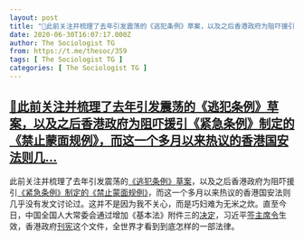 ```yaml
---
layout: post
title: "📎此前关注并梳理了去年引发震荡的《逃犯条例》草案，以及之后香港政府为阻吓援引《紧急条例》制定的《禁止蒙面规例》，而这一个多月以来热议的香港国安法则几..."
date: 2020-06-30T16:07:17.000Z
author: The Sociologist TG
from: https://t.me/thesoc/359
tags: [ The Sociologist TG ]
categories: [ The Sociologist TG ]
---
```

<!--1593533237000-->
[📎此前关注并梳理了去年引发震荡的《逃犯条例》草案，以及之后香港政府为阻吓援引《紧急条例》制定的《禁止蒙面规例》，而这一个多月以来热议的香港国安法则几...](https://t.me/thesoc/359)
------

<div>
<p>此前关注并梳理了去年引发震荡的<a href="https://sociologist.xyz/2019-summer-hong-kong" target="_blank" rel="noopener" onclick="return confirm('Open this link?\n\n'+this.href);">《逃犯条例》草案</a>，以及之后香港政府为阻吓援引<a href="https://sociologist.xyz/anti-bill" target="_blank" rel="noopener" onclick="return confirm('Open this link?\n\n'+this.href);">《紧急条例》制定的《禁止蒙面规例》</a>，而这一个多月以来热议的香港国安法则几乎没有发文讨论过。这并不是因为我不关心，而是巧妇难为无米之炊。直至今日，中国全国人大常委会通过增加《基本法》附件三的<a href="http://www.npc.gov.cn/npc/ttxw/202006/6f1ea35cf1d94adfb975343cbcbc156e.shtml" target="_blank" rel="noopener" onclick="return confirm('Open this link?\n\n'+this.href);">决定</a>，习近平<a href="http://www.gov.cn/xinwen/2020-06/30/content_5522974.htm" target="_blank" rel="noopener" onclick="return confirm('Open this link?\n\n'+this.href);">签主席令</a>生效，香港政府<a href="https://www.info.gov.hk/gia/general/202006/30/P2020063000961.htm?fontSize=1" target="_blank" rel="noopener" onclick="return confirm('Open this link?\n\n'+this.href);">刊宪</a>这个文件，全世界才看到到底怎样的一部法律。</p>
</div>
